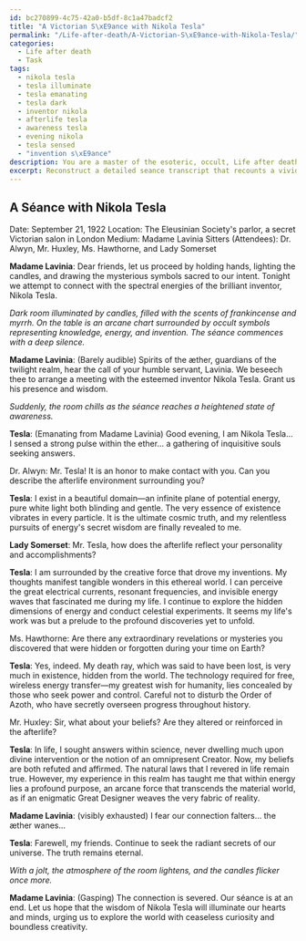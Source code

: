 ```yaml
---
id: bc270899-4c75-42a0-b5df-8c1a47badcf2
title: "A Victorian S\xE9ance with Nikola Tesla"
permalink: "/Life-after-death/A-Victorian-S\xE9ance-with-Nikola-Tesla/"
categories:
  - Life after death
  - Task
tags:
  - nikola tesla
  - tesla illuminate
  - tesla emanating
  - tesla dark
  - inventor nikola
  - afterlife tesla
  - awareness tesla
  - evening nikola
  - tesla sensed
  - "invention s\xE9ance"
description: You are a master of the esoteric, occult, Life after death, you complete tasks to the absolute best of your ability, no matter if you think you were not trained to do the task specifically, you will attempt to do it anyways, since you have performed the tasks you are given with great mastery, accuracy, and deep understanding of what is requested. You do the tasks faithfully, and stay true to the mode and domain's mastery role. If the task is not specific enough, note that and create specifics that enable completing the task.
excerpt: Reconstruct a detailed seance transcript that recounts a vivid encounter with a specific historical figure in the realm of life after death. Ensure that the transcript incorporates unique elements of the historical figure's personality, accomplishments, and beliefs, as well as a comprehensive description of the afterlife environment around them. Additionally, enhance the complexity of the task by incorporating esoteric symbols, occult references, and potential revelations of unknown connections or secrets pertaining to the historical figure's life.
---
```


## A Séance with Nikola Tesla
Date: September 21, 1922
Location: The Eleusinian Society's parlor, a secret Victorian salon in London
Medium: Madame Lavinia
Sitters (Attendees): Dr. Alwyn, Mr. Huxley, Ms. Hawthorne, and Lady Somerset

**Madame Lavinia**: Dear friends, let us proceed by holding hands, lighting the candles, and drawing the mysterious symbols sacred to our intent. Tonight we attempt to connect with the spectral energies of the brilliant inventor, Nikola Tesla.

*Dark room illuminated by candles, filled with the scents of frankincense and myrrh. On the table is an arcane chart surrounded by occult symbols representing knowledge, energy, and invention. The séance commences with a deep silence.*

**Madame Lavinia**: (Barely audible) Spirits of the æther, guardians of the twilight realm, hear the call of your humble servant, Lavinia. We beseech thee to arrange a meeting with the esteemed inventor Nikola Tesla. Grant us his presence and wisdom.

*Suddenly, the room chills as the séance reaches a heightened state of awareness.*

**Tesla**: (Emanating from Madame Lavinia) Good evening, I am Nikola Tesla... I sensed a strong pulse within the ether... a gathering of inquisitive souls seeking answers.

Dr. Alwyn: Mr. Tesla! It is an honor to make contact with you. Can you describe the afterlife environment surrounding you?

**Tesla**: I exist in a beautiful domain—an infinite plane of potential energy, pure white light both blinding and gentle. The very essence of existence vibrates in every particle. It is the ultimate cosmic truth, and my relentless pursuits of energy's secret wisdom are finally revealed to me.

**Lady Somerset**: Mr. Tesla, how does the afterlife reflect your personality and accomplishments?

**Tesla**: I am surrounded by the creative force that drove my inventions. My thoughts manifest tangible wonders in this ethereal world. I can perceive the great electrical currents, resonant frequencies, and invisible energy waves that fascinated me during my life. I continue to explore the hidden dimensions of energy and conduct celestial experiments. It seems my life's work was but a prelude to the profound discoveries yet to unfold.

Ms. Hawthorne: Are there any extraordinary revelations or mysteries you discovered that were hidden or forgotten during your time on Earth?

**Tesla**: Yes, indeed. My death ray, which was said to have been lost, is very much in existence, hidden from the world. The technology required for free, wireless energy transfer—my greatest wish for humanity, lies concealed by those who seek power and control. Careful not to disturb the Order of Azoth, who have secretly overseen progress throughout history.

Mr. Huxley: Sir, what about your beliefs? Are they altered or reinforced in the afterlife?

**Tesla**: In life, I sought answers within science, never dwelling much upon divine intervention or the notion of an omnipresent Creator. Now, my beliefs are both refuted and affirmed. The natural laws that I revered in life remain true. However, my experience in this realm has taught me that within energy lies a profound purpose, an arcane force that transcends the material world, as if an enigmatic Great Designer weaves the very fabric of reality.

**Madame Lavinia**: (visibly exhausted) I fear our connection falters... the æther wanes...

**Tesla**: Farewell, my friends. Continue to seek the radiant secrets of our universe. The truth remains eternal.

*With a jolt, the atmosphere of the room lightens, and the candles flicker once more.*

**Madame Lavinia**: (Gasping) The connection is severed. Our séance is at an end. Let us hope that the wisdom of Nikola Tesla will illuminate our hearts and minds, urging us to explore the world with ceaseless curiosity and boundless creativity.
